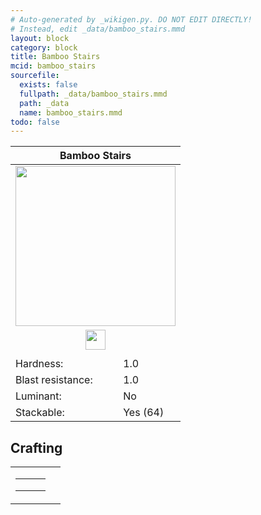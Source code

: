```yaml
---
# Auto-generated by _wikigen.py. DO NOT EDIT DIRECTLY!
# Instead, edit _data/bamboo_stairs.mmd
layout: block
category: block
title: Bamboo Stairs
mcid: bamboo_stairs
sourcefile:
  exists: false
  fullpath: _data/bamboo_stairs.mmd
  path: _data
  name: bamboo_stairs.mmd
todo: false
---
```


<table class="block-info"><thead><tr>
<th colspan=2>Bamboo Stairs</th>
</tr></thead><tbody>
<tr><td colspan=2 class="cell-image-big" style="text-align:center"><img src="/allotment/img/textures/allotment/bamboo_stairs.png" width="256" height="256" alt="" class="preview-icon"></td></tr>
<tr><td colspan=2 class="cell-image-small" style="text-align:center"><img src="/allotment/img/inventory_textures/allotment/bamboo_stairs.png" width="32" height="32" alt="" class="inventory-icon"></td></tr>
<tr><td colspan=2 style="text-align:center"><span class="tool-info tool-axe tool-level-0" title="Breaks faster with an Axe"></span></td></tr>
<tr><td>Hardness:</td><td>1.0</td></tr>
<tr><td>Blast resistance:</td><td>1.0</td></tr>
<tr><td>Luminant:</td><td>No</td></tr>
<tr><td>Stackable:</td><td>Yes (64)</td></tr>
</tbody></table>

## Crafting

<table class="crafting-recipe crafting-shaped"><tbody><tr>
<td><table class="crafting-grid"><tbody>
<tr>
<td>
<span title="Block of Bamboo" class="item item-allotment:bamboo_block item-type-item" style="background-image:url(&quot;/allotment/img/inventory_textures/allotment/bamboo_block.png&quot;)"></span>
</td>
<td>
<span class="item item-empty-space"></span>
</td>
<td>
<span class="item item-empty-space"></span>
</td>
</tr>
<tr>
<td>
<span title="Block of Bamboo" class="item item-allotment:bamboo_block item-type-item" style="background-image:url(&quot;/allotment/img/inventory_textures/allotment/bamboo_block.png&quot;)"></span>
</td>
<td>
<span title="Block of Bamboo" class="item item-allotment:bamboo_block item-type-item" style="background-image:url(&quot;/allotment/img/inventory_textures/allotment/bamboo_block.png&quot;)"></span>
</td>
<td>
<span class="item item-empty-space"></span>
</td>
</tr>
<tr>
<td>
<span title="Block of Bamboo" class="item item-allotment:bamboo_block item-type-item" style="background-image:url(&quot;/allotment/img/inventory_textures/allotment/bamboo_block.png&quot;)"></span>
</td>
<td>
<span title="Block of Bamboo" class="item item-allotment:bamboo_block item-type-item" style="background-image:url(&quot;/allotment/img/inventory_textures/allotment/bamboo_block.png&quot;)"></span>
</td>
<td>
<span title="Block of Bamboo" class="item item-allotment:bamboo_block item-type-item" style="background-image:url(&quot;/allotment/img/inventory_textures/allotment/bamboo_block.png&quot;)"></span>
</td>
</tr>
</tbody></table></td>
<td class="result">
<div class="result-inner">
<div class="result-slot">
<span title="Bamboo Stairs" class="item item-allotment:bamboo_stairs" style="background-image:url(&quot;/allotment/img/inventory_textures/allotment/bamboo_stairs.png&quot;)"></span>
</div>
</div>
</td>
</tr></tbody></table>